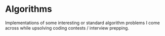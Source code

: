 # Algorithms
Implementations of some interesting or standard algorithm problems I come across while upsolving coding contests / interview prepping.
